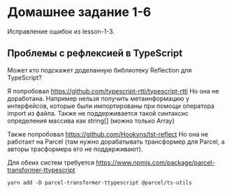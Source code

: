 Домашнее задание 1-6
====================

Исправление ошибок из lesson-1-3.

Проблемы с рефлексией в TypeScript
----------------------------------

Может кто подскажет доделанную библиотеку Reflection для TypeScript?

Я попробовал https://github.com/typescript-rtti/typescript-rtti
Но она не доработана. Например нельзя получить метаинформацию у интерфейсов, 
которые были импортированы при помощи оператора import из файла. 
Также не поддерживается такой синтаксис определения массива 
как string[] (можно только Array<string>)

Также попробовал https://github.com/Hookyns/tst-reflect 
Но она не работает на Parcel (там нужно дорабатывать трансформер для Parcel, 
а авторы трасформера его не поддерживают).

Для обеих систем требуется
https://www.npmjs.com/package/parcel-transformer-ttypescript
```
yarn add -D parcel-transformer-ttypescript @parcel/ts-utils 
```